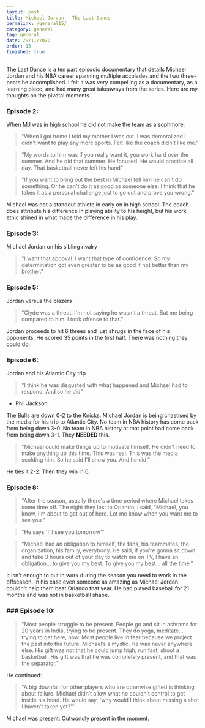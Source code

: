 ```yaml
---
layout: post
title: Michael Jordan - The Last Dance
permalink: /general15/
category: general
tag: general
date: 29/11/2020
order: 15
finished: true
---
```


The Last Dance is a ten part episodic documentary that details Michael Jordan and his NBA career spanning multiple accolades and the two three-peats he accomplished. I felt it was very compelling as a documentary, as a learning piece, and had many great takeaways from the series. Here are my thoughts on the pivotal moments.

### Episode 2:
When MJ was in high school he did not make the team as a sophmore.

> "When I got home I told my mother I was cut. I was demoralized I didn't want to play any more sports. Felt like the coach didn't like me."

> "My words to him was if you really want it, you work hard over the summer. And he did that summer. He focused. He would practice all day. That basketball never left his hand"

> "If you want to bring out the best in Michael tell him he can't do something. Or he can't do it as good as someone else. I think that he takes it as a personal challenge just to go out and prove you wrong."

Michael was not a standout athlete in early on in high school. The coach does attribute his difference in playing ability to his height, but his work ethic shined in what made the difference in his play.

### Episode 3:
Michael Jordan on his sibling rivalry

> "I want that appoval. I want that type of confidence. So my determination got even greater to be as good if not better than my brother."



### Episode 5:
Jordan versus the blazers
> "Clyde was a threat. I'm not saying he wasn't a threat. But me being compared to him. I took offense to that."

Jordan proceeds to hit 6 threes and just shrugs in the face of his opponents. He scored 35 points in the first half. There was nothing they could do.

### Episode 6:
Jordan and his Atlantic City trip
> "I think he was disgusted with what happened and Michael had to respond. And so he did"
- Phil Jackson

The Bulls are down 0-2 to the Knicks. Michael Jordan is being chastised by the media for his trip to Atlantic City. No team in NBA history has come back from being down 3-0. No team in NBA history at that point had come back from being down 3-1. They **NEEDED** this.

> "Michael could make things up to motivate himself. He didn't need to make anything up this time. This was real. This was the media scolding him. So he said I'll show you. And he did."

He ties it 2-2. Then they win in 6.


### Episode 8:
> "After the season, usually there's a time period where Michael takes some time off. The night they lost to Orlando, I said, "Michael, you know, I'm about to get out of here. Let me know when you want me to see you."

> "He says 'I'll see you tomorrow'"

> “Michael had an obligation to himself, the fans, his teammates, the organization, his family, everybody. He said, if you’re gonna sit down and take 3 hours out of your day to watch me on TV, I have an obligation... to give you my best. To give you my best... all the time.”

It isn't enough to put in work during the season you need to work in the offseason. In his case even someone as amazing as Michael Jordan couldn't help them beat Orlando that year. He had played baseball for 21 months and was not in basketball shape.

### ### Episode 10:

> "Most people struggle to be present. People go and sit in ashrams for 20 years in India, trying to be present. They do yoga, meditate... trying to get here, now. Most people live in fear because we project the past into the future. Michael’s a mystic. He was never anywhere else. His gift was not that he could jump high, run fast, shoot a basketball. His gift was that he was completely present, and that was the separator."

He continued:

> "A big downfall for other players who are otherwise gifted is thinking about failure. Michael didn’t allow what he couldn’t control to get inside his head. He would say, 'why would I think about missing a shot I haven’t taken yet?'"

Michael was present. Outworldly present in the moment.

